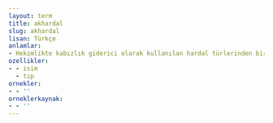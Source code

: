 ```yaml
---
layout: term
title: akhardal
slug: akhardal
lisan: Türkçe
anlamlar:
- Hekimlikte kabızlık giderici olarak kullanılan hardal türlerinden biri (Sinapis alba)
ozellikler:
- - isim
  - tıp
ornekler:
- - ''
orneklerkaynak:
- - ''
---
```

